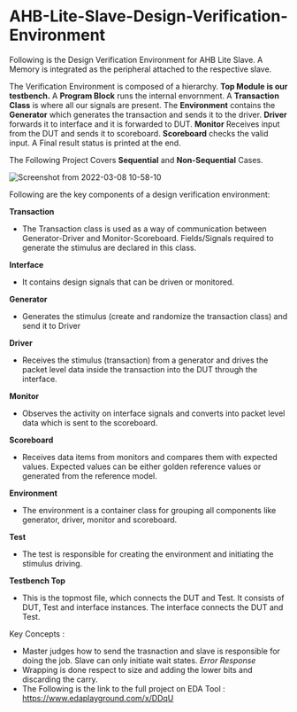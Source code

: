 # AHB-Lite-Slave-Design-Verification-Environment
Following is the Design Verification Environment for AHB Lite Slave. 
A Memory is integrated as the peripheral attached to the respective slave.


The Verification Environment is composed of a hierarchy. 
**Top Module is our testbench.**
A **Program Block** runs the internal envornment.
A **Transaction Class** is where all our signals are present. 
The **Environment** contains the **Generator** which generates the transaction and sends it to the driver. 
**Driver** forwards it to interface and it is forwarded to DUT.
**Monitor** Receives input from the DUT and sends it to scoreboard.
**Scoreboard** checks the valid input. 
A Final result status is printed at the end.

The Following Project Covers **Sequential** and **Non-Sequential** Cases.

![Screenshot from 2022-03-08 10-58-10](https://user-images.githubusercontent.com/62382286/157176327-e0a0b5e3-f3b3-4b4d-9ca3-2832f19e1264.png)


Following are the key components of a design verification environment:

**Transaction**
- The Transaction class is used as a way of communication between Generator-Driver and
Monitor-Scoreboard. Fields/Signals required to generate the stimulus are declared in this
class.

**Interface**
- It contains design signals that can be driven or monitored.

**Generator**
- Generates the stimulus (create and randomize the transaction class) and send it to Driver

**Driver**
- Receives the stimulus (transaction) from a generator and drives the packet level data
inside the transaction into the DUT through the interface.

**Monitor**
- Observes the activity on interface signals and converts into packet level data which is
sent to the scoreboard.

**Scoreboard**
- Receives data items from monitors and compares them with expected values. Expected
values can be either golden reference values or generated from the reference model.

**Environment**
- The environment is a container class for grouping all components like generator, driver,
monitor and scoreboard.

**Test**
- The test is responsible for creating the environment and initiating the stimulus driving.

**Testbench Top**
- This is the topmost file, which connects the DUT and Test. It consists of DUT, Test and
interface instances. The interface connects the DUT and Test.


Key Concepts : 
  - Master judges how to send the trasnaction and slave is responsible for doing the job. Slave can only initiate wait states. _Error Response_
  - Wrapping is done respect to size and adding the lower bits and discarding the carry.
  - The Following is the link to the full project on EDA Tool : https://www.edaplayground.com/x/DDqU
